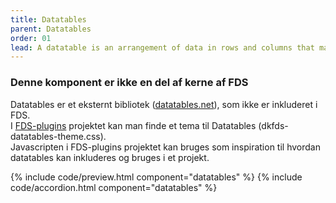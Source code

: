 ```yaml
---
title: Datatables
parent: Datatables
order: 01
lead: A datatable is an arrangement of data in rows and columns that make comparing information easier. The following datatables enables the user to sort the data by clicking on the different headers or filter it by typing a text in the 'Search compute' field. Each row has a menu to the right, that enables performing some actions on it. Rows selected by checking the checkbox can be modified all together. The user can change rows width in the datatable settings. 
---
```


<div class="alert alert-warning" role="alert" aria-label="Bruger ekstern script informationsboks">
  <div class="alert-body">
    <h3 class="alert-heading">Denne komponent er ikke en del af kerne af FDS</h3>
    <p class="alert-text">
      Datatables er et eksternt bibliotek (<a href="https://datatables.net/">datatables.net</a>), som ikke er inkluderet i FDS.<br>
      I <a href="https://github.com/detfaellesdesignsystem/dkfds-plugins">FDS-plugins</a> projektet kan man finde et tema til Datatables (dkfds-datatables-theme.css). <br>
      Javascripten i FDS-plugins projektet kan bruges som inspiration til hvordan datatables kan inkluderes og bruges i et projekt.
    </p>
  </div>
</div>

{% include code/preview.html component="datatables" %}
{% include code/accordion.html component="datatables" %}
